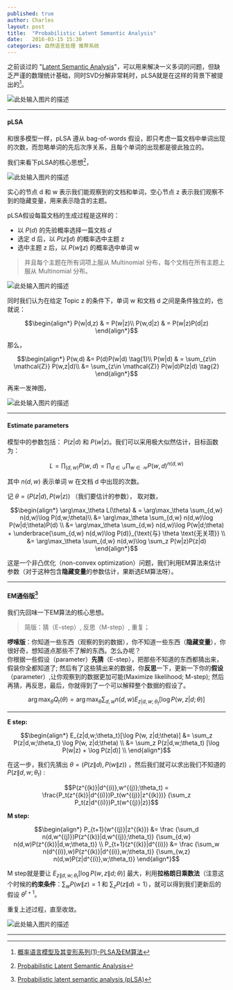 ```yaml
---
published: true
author: Charles
layout: post
title:  "Probabilistic Latent Semantic Analysis"
date:   2016-03-15 15:30
categories: 自然语言处理 推荐系统
---
```


之前谈过的 "[Latent Semantic Analysis][1]"，可以用来解决一义多词的问题，但缺乏严谨的数理统计基础，同时SVD分解非常耗时，pLSA就是在这样的背景下被提出的[^3]。

![此处输入图片的描述][2]


----------

#### pLSA
和很多模型一样，pLSA 遵从 bag-of-words 假设，即只考虑一篇文档中单词出现的次数，而忽略单词的先后次序关系，且每个单词的出现都是彼此独立的。

我们来看下pLSA的核心思想[^2]，

![此处输入图片的描述][3]

实心的节点 d 和 w 表示我们能观察到的文档和单词，空心节点 z 表示我们观察不到的隐藏变量，用来表示隐含的主题。

pLSA假设每篇文档的生成过程是这样的：

- 以 $P(d)$ 的先验概率选择一篇文档 $d$      
- 选定 d 后，以 $P(z\|d)$ 的概率选中主题 z       
- 选中主题 z 后，以 $P(w\|z)$ 的概率选中单词 w       

> 并且每个主题在所有词项上服从 Multinomial 分布，每个文档在所有主题上服从 Multinomial 分布。

![此处输入图片的描述][4]

同时我们认为在给定 Topic z 的条件下，单词 w 和文档 d 之间是条件独立的，也就说：

$$\begin{align*}
P(w|d,z) & = P(w|z)\\
P(w,d|z) & = P(w|z)P(d|z)
\end{align*}$$

那么，

$$\begin{align*}
P(w,d) &= P(d)P(w|d)  \tag{1}\\
P(w|d) & = \sum_{z\in \mathcal{Z}} P(w,z|d)\\
&= \sum_{z\in \mathcal{Z}} P(w|d)P(z|d) \tag{2}
\end{align*}$$

再来一发神图，

![此处输入图片的描述][5]


----------


####  Estimate parameters
模型中的参数包括： $P(z|d)$  和 $P(w|z)$。我们可以采用极大似然估计，目标函数为：

$$L = \prod_{(d,w)} P(w,d) = \prod_{d\in \mathcal{D}}\prod_{w\in \mathcal{W}} P(w,d)^{n(d,w)} \tag{3}$$

其中 $n(d,w)$ 表示单词 w 在文档 d 中出现的次数。

记 $\theta = (P(z|d), P(w|z))$ （我们要估计的参数）， 取对数，

$$\begin{align*}
\arg\max_\theta L(\theta)
& = \arg\max_\theta \sum_{d,w} n(d,w)\log P(d,w;\theta)\\
&=  \arg\max_\theta \sum_{d,w} n(d,w)\log P(w|d;\theta)P(d) \\
&= \arg\max_\theta \sum_{d,w} n(d,w)\log P(w|d;\theta) + \underbrace{\sum_{d,w} n(d,w)\log P(d)}_{\text{与} \theta \text{无关项}} \\
&= \arg\max_\theta \sum_{d,w} n(d,w)\log \sum_z P(w|z)P(z|d)
\end{align*}$$

这是一个非凸优化（non-convex optimization）问题，我们利用EM算法来估计参数（对于这种包含**隐藏变量**的参数估计，果断选EM算法呀）。

----------

#### EM通俗版[^1]
我们先回味一下EM算法的核心思想。

> 简版：猜（E-step）, 反思（M-step）, 重复；

**啰嗦版**：你知道一些东西（观察的到的数据），你不知道一些东西（**隐藏变量**），你很好奇，想知道点那些不了解的东西。怎么办呢？     
你根据一些假设（parameter）**先猜**（E-step），把那些不知道的东西都猜出来，假装你全都知道了; 然后有了这些猜出来的数据，你**反思**一下，更新一下你的**假设**（parameter）,让你观察到的数据更加可能(Maximize likelihood; M-step); 然后再猜，再反思，最后，你就得到了一个可以解释整个数据的假设了。

$$\arg\max_\theta Q_t(\theta) = \arg\max_\theta \sum_{d,w} n(d,w) E_{z|d,w;\theta_t}[\log P(w, z|d;\theta)] \tag{4}$$

----------


**E step:**

$$\begin{align*}
E_{z|d,w;\theta_t}[\log P(w, z|d;\theta)]
&= \sum_z P(z|d,w;\theta_t) \log P(w, z|d;\theta) \\
&= \sum_z P(z|d,w;\theta_t) [\log P(w|z) + \log P(z|d)] \\
\end{align*}$$

在这一步，我们先猜出 $\theta = (P(z\|d), P(w\|z))$ ，然后我们就可以求出我们不知道的 $P(z\|d,w;\theta_t)$ :

$$P(z^{(k)}|d^{(i)},w^{(j)};\theta_t) = \frac{P_t(z^{(k)}|d^{(i)})P_t(w^{(j)}|z^{(k)})} {\sum_z P_t(z|d^{(i)})P_t(w^{(j)}|z)}$$

**M step:**

$$\begin{align*}
P_{t+1}(w^{(j)}|z^{(k)}) &= \frac {\sum_d n(d,w^{(j)})P(z^{(k)}|d,w^{(j)};\theta_t)} {\sum_{d,w} n(d,w)P(z^{(k)}|d,w;\theta_t)} \\
P_{t+1}(z^{(k)}|d^{(i)}) &= \frac {\sum_w n(d^{(i)},w)P(z^{(k)}|d^{(i)},w;\theta_t)} {\sum_{w,z} n(d,w)P(z|d^{(i)},w;\theta_t)}
\end{align*}$$

M step就是要让 $E_{z\|d,w;\theta_t}[\log P(w, z\|d;\theta)]$ 最大，利用**拉格朗日乘数法**（注意这个时候的**约束条件**：$\sum_w P(w\|z) = 1$ 和 $\sum_z P(z\|d) = 1$），就可以得到我们更新后的假设 $\theta^{t+1}$。

重复上述过程，直至收敛。

![此处输入图片的描述][6]


----------


  [1]: http://charlesx.top/2016/03/Latent-Semantic-Analysis/
  [2]: http://7xjbdi.com1.z0.glb.clouddn.com/f1_plsa.jpg
  [3]: http://7xjbdi.com1.z0.glb.clouddn.com/2016-03-16_152408.png?imageView2/2/w/400
  [4]: http://7xjbdi.com1.z0.glb.clouddn.com/f2.jpg
  [5]: http://7xjbdi.com1.z0.glb.clouddn.com/2016-03-16_161734.png?imageView2/2/w/400
  [6]: http://charlesx.top/assets/EM/its.png
  
  [^1]: [Probabilistic latent semantic analysis (pLSA)](http://blog.tomtung.com/2011/10/plsa/)
  [^2]: [Probabilistic Latent Semantic Analysis](http://homepages.inf.ed.ac.uk/rbf/CVonline/LOCAL_COPIES/AV1011/oneata.pdf)
  [^3]: [概率语言模型及其变形系列(1)-PLSA及EM算法](http://blog.csdn.net/yangliuy/article/details/8330640)
